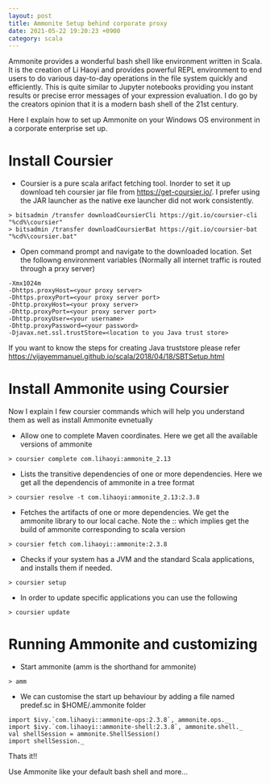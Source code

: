 ```yaml
---
layout: post
title: Ammonite Setup behind corporate proxy
date: 2021-05-22 19:20:23 +0900
category: scala
---
```


Ammonite provides a wonderful bash shell like environment written in Scala. It is the creation of Li Haoyi and provides powerful REPL environment to end users to do various day-to-day operations in the file system quickly and efficiently. This is quite similar to Jupyter notebooks providing you instant results or precise error messages of your expression evaluation. I do go by the creators opinion that it is a modern bash shell of the 21st century. 

Here I explain how to set up Ammonite on your Windows OS environment in a corporate enterprise set up.

# Install Coursier

- Coursier is a pure scala arifact fetching tool. Inorder to set it up download teh coursier jar file from <https://get-coursier.io/>. I prefer using the JAR launcher as the native exe launcher did not work consistently. 

```
> bitsadmin /transfer downloadCoursierCli https://git.io/coursier-cli "%cd%\coursier"
> bitsadmin /transfer downloadCoursierBat https://git.io/coursier-bat "%cd%\coursier.bat"
```

- Open command prompt and navigate to the downloaded location. 
Set the followng environment variables (Normally all internet traffic is routed through a prxy server)

```
-Xmx1024m
-Dhttps.proxyHost=<your proxy server>
-Dhttps.proxyPort=<your proxy server port>
-Dhttp.proxyHost=<your proxy server>
-Dhttp.proxyPort=<your proxy server port>
-Dhttp.proxyUser=<your username>
-Dhttp.proxyPassword=<your password>
-Djavax.net.ssl.trustStore=<location to you Java trust store>
```

If you want to know the steps for creating Java truststore please refer <https://vijayemmanuel.github.io/scala/2018/04/18/SBTSetup.html>


# Install Ammonite using Coursier
Now I explain I few coursier commands which will help you understand them as well as install Ammonite evnetually

- Allow one to complete Maven coordinates. Here we get all the available versions of ammonite

```
> coursier complete com.lihaoyi:ammonite_2.13
```

- Lists the transitive dependencies of one or more dependencies. Here we get all the dependencis of ammonite in a tree format

```
> coursier resolve -t com.lihaoyi:ammonite_2.13:2.3.8
```

- Fetches the artifacts of one or more dependencies. We get the ammonite library to our local cache. Note the :: which implies get the build of ammonite corresponding to scala version

```
> coursier fetch com.lihaoyi::ammonite:2.3.8
```

- Checks if your system has a JVM and the standard Scala applications, and installs them if needed.

```
> coursier setup
```

- In order to update specific applications you can use the following 

```
> coursier update
```

# Running Ammonite and customizing
- Start ammonite (amm is the shorthand for ammonite)

```
> amm
```

- We can customise the start up behaviour by adding a file named predef.sc in $HOME/.ammonite folder

```
import $ivy.`com.lihaoyi::ammonite-ops:2.3.8`, ammonite.ops._
import $ivy.`com.lihaoyi::ammonite-shell:2.3.8`, ammonite.shell._
val shellSession = ammonite.ShellSession()
import shellSession._
```

Thats it!!

Use Ammonite like your default bash shell and more...